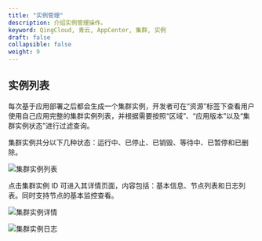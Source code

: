 ```yaml
---
title: "实例管理"
description: 介绍实例管理操作。
keyword: QingCloud, 青云, AppCenter, 集群, 实例
draft: false
collapsible: false
weight: 9
---
```


## 实例列表

每次基于应用部署之后都会生成一个集群实例，开发者可在“资源”标签下查看用户使用自己应用完整的集群实例列表，并根据需要按照“区域”、“应用版本”以及“集群实例状态”进行过滤查询。

集群实例共分以下几种状态：运行中、已停止、已销毁、等待中、已暂停和已删除。

![集群实例列表](/appcenter/dev-platform/cluster-images/app_clusters.png)

点击集群实例 ID 可进入其详情页面，内容包括：基本信息、节点列表和日志列表。同时支持节点的基本监控查看。

![集群实例详情](/appcenter/dev-platform/cluster-images/app_cluster_nodes.png)

![集群实例日志](/appcenter/dev-platform/cluster-images/app_cluster_logs.png)